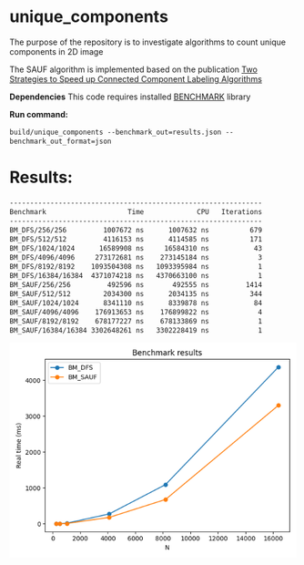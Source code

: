 # unique_components
The purpose of the repository is to investigate algorithms to count unique components in 2D image

The SAUF algorithm is implemented based on the publication [Two Strategies to Speed up Connected Component Labeling Algorithms](https://sdm.lbl.gov/~kewu/ps/LBNL-59102.pdf)  

**Dependencies**
This code requires installed [BENCHMARK](https://github.com/google/benchmark) library

**Run command:**
```
build/unique_components --benchmark_out=results.json --benchmark_out_format=json
```

# Results:

```
--------------------------------------------------------------
Benchmark                    Time             CPU   Iterations
--------------------------------------------------------------
BM_DFS/256/256         1007672 ns      1007632 ns          679
BM_DFS/512/512         4116153 ns      4114585 ns          171
BM_DFS/1024/1024      16589908 ns     16584310 ns           43
BM_DFS/4096/4096     273172681 ns    273145184 ns            3
BM_DFS/8192/8192    1093504308 ns   1093395984 ns            1
BM_DFS/16384/16384  4371074218 ns   4370663100 ns            1
BM_SAUF/256/256         492596 ns       492555 ns         1414
BM_SAUF/512/512        2034300 ns      2034135 ns          344
BM_SAUF/1024/1024      8341110 ns      8339878 ns           84
BM_SAUF/4096/4096    176913653 ns    176899822 ns            4
BM_SAUF/8192/8192    678177227 ns    678133869 ns            1
BM_SAUF/16384/16384 3302648261 ns   3302228419 ns            1
```

![Benchmark Results](results.png)